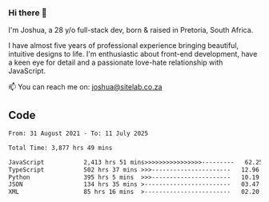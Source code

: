 ### Hi there 👋

I'm Joshua, a 28 y/o full-stack dev, born & raised in Pretoria, South Africa. 

I have almost five years of professional experience bringing beautiful, intuitive designs to life. I'm enthusiastic about front-end development, have a keen eye for detail and a passionate love-hate relationship with JavaScript.

📫 You can reach me on: joshua@sitelab.co.za

## **Code**

<!--START_SECTION:waka-->

```txt
From: 31 August 2021 - To: 11 July 2025

Total Time: 3,877 hrs 49 mins

JavaScript           2,413 hrs 51 mins>>>>>>>>>>>>>>>>---------   62.25 %
TypeScript           502 hrs 37 mins >>>----------------------   12.96 %
Python               395 hrs 5 mins  >>>----------------------   10.19 %
JSON                 134 hrs 35 mins >------------------------   03.47 %
XML                  85 hrs 16 mins  >------------------------   02.20 %
```

<!--END_SECTION:waka-->
